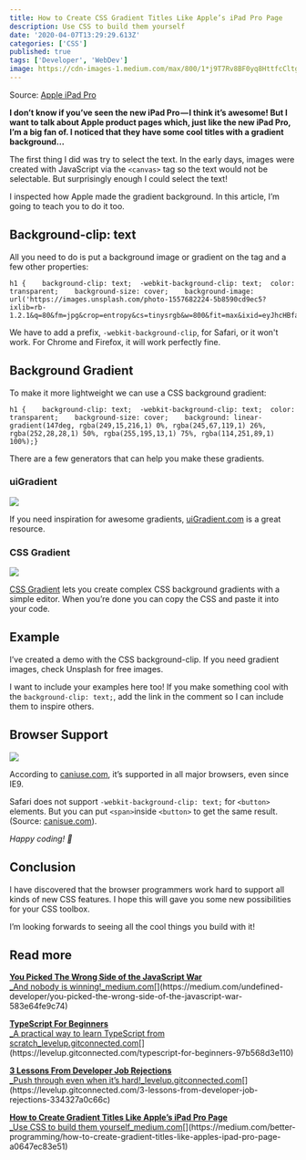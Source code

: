 ```yaml
---
title: How to Create CSS Gradient Titles Like Apple’s iPad Pro Page
description: Use CSS to build them yourself
date: '2020-04-07T13:29:29.613Z'
categories: ['CSS']
published: true
tags: ['Developer', 'WebDev']
image: https://cdn-images-1.medium.com/max/800/1*j9T7Rv8BF0yq8HttfcCltg.png
---
```


Source: [Apple iPad Pro](https://www.apple.com/ipad-pro/)

**I don’t know if you’ve seen the new iPad Pro — I think it’s awesome! But I want to talk about Apple product pages which, just like the new iPad Pro, I’m a big fan of. I noticed that they have some cool titles with a gradient background…**

The first thing I did was try to select the text. In the early days, images were created with JavaScript via the `<canvas>` tag so the text would not be selectable. But surprisingly enough I could select the text!

I inspected how Apple made the gradient background. In this article, I’m going to teach you to do it too.

## Background-clip: text

All you need to do is put a background image or gradient on the tag and a few other properties:

```
h1 {    background-clip: text;  -webkit-background-clip: text;  color: transparent;    background-size: cover;    background-image: url('https://images.unsplash.com/photo-1557682224-5b8590cd9ec5?ixlib=rb-1.2.1&q=80&fm=jpg&crop=entropy&cs=tinysrgb&w=800&fit=max&ixid=eyJhcHBfaWQiOjF9');}
```

We have to add a prefix, `-webkit-background-clip`, for Safari, or it won't work. For Chrome and Firefox, it will work perfectly fine.

## Background Gradient

To make it more lightweight we can use a CSS background gradient:

```
h1 {    background-clip: text;  -webkit-background-clip: text;  color: transparent;    background-size: cover;    background: linear-gradient(147deg, rgba(249,15,216,1) 0%, rgba(245,67,119,1) 26%, rgba(252,28,28,1) 50%, rgba(255,195,13,1) 75%, rgba(114,251,89,1) 100%);}
```

There are a few generators that can help you make these gradients.

### uiGradient

![](https://cdn-images-1.medium.com/max/800/1*60JuxeRv95XSmYWPLwGzzA.png)

If you need inspiration for awesome gradients, [uiGradient.com](https://uigradients.com/#MegaTron) is a great resource.

### CSS Gradient

![](https://cdn-images-1.medium.com/max/800/1*OERn7uenOdkD8NB0JkzBJQ.png)

[CSS Gradient](https://cssgradient.io/) lets you create complex CSS background gradients with a simple editor. When you’re done you can copy the CSS and paste it into your code.

## Example

I’ve created a demo with the CSS background-clip. If you need gradient images, check Unsplash for free images.

I want to include your examples here too! If you make something cool with the `background-clip: text;`, add the link in the comment so I can include them to inspire others.

## Browser Support

![](https://cdn-images-1.medium.com/max/800/1*BrUE5BqDV_vKpCnv5BZT9A.png)

According to [caniuse.com](http://caniuse.comhttps//caniuse.com/#feat=background-img-opts), it’s supported in all major browsers, even since IE9.

Safari does not support `-webkit-background-clip: text;` for `<button>` elements. But you can put `<span>`inside `<button>` to get the same result. (Source: [canisue.com](https://caniuse.com/#feat=background-img-opts)).

_Happy coding! 🚀_

## Conclusion

I have discovered that the browser programmers work hard to support all kinds of new CSS features. I hope this will gave you some new possibilities for your CSS toolbox.

I’m looking forwards to seeing all the cool things you build with it!

## Read more

[**You Picked The Wrong Side of the JavaScript War**  
_And nobody is winning!_medium.com](https://medium.com/undefined-developer/you-picked-the-wrong-side-of-the-javascript-war-583e64fe9c74 "https://medium.com/undefined-developer/you-picked-the-wrong-side-of-the-javascript-war-583e64fe9c74")[](https://medium.com/undefined-developer/you-picked-the-wrong-side-of-the-javascript-war-583e64fe9c74)

[**TypeScript For Beginners**  
_A practical way to learn TypeScript from scratch_levelup.gitconnected.com](https://levelup.gitconnected.com/typescript-for-beginners-97b568d3e110 "https://levelup.gitconnected.com/typescript-for-beginners-97b568d3e110")[](https://levelup.gitconnected.com/typescript-for-beginners-97b568d3e110)

[**3 Lessons From Developer Job Rejections**  
_Push through even when it’s hard!_levelup.gitconnected.com](https://levelup.gitconnected.com/3-lessons-from-developer-job-rejections-334327a0c66c "https://levelup.gitconnected.com/3-lessons-from-developer-job-rejections-334327a0c66c")[](https://levelup.gitconnected.com/3-lessons-from-developer-job-rejections-334327a0c66c)

[**How to Create Gradient Titles Like Apple’s iPad Pro Page**  
_Use CSS to build them yourself_medium.com](https://medium.com/better-programming/how-to-create-gradient-titles-like-apples-ipad-pro-page-a0647ec83e51 "https://medium.com/better-programming/how-to-create-gradient-titles-like-apples-ipad-pro-page-a0647ec83e51")[](https://medium.com/better-programming/how-to-create-gradient-titles-like-apples-ipad-pro-page-a0647ec83e51)